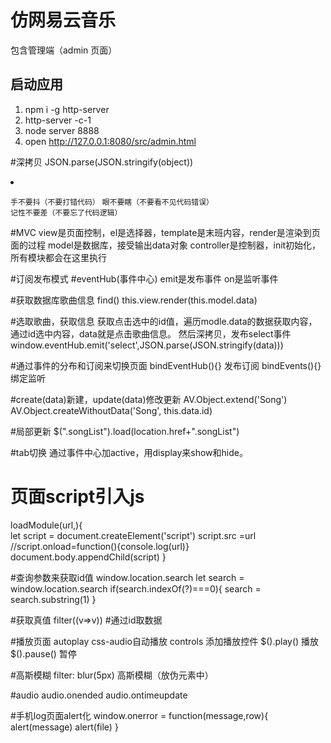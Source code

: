 # 仿网易云音乐

包含管理端（admin 页面）

## 启动应用

1. npm i -g http-server
2. http-server -c-1
3. node server 8888
4. open http://127.0.0.1:8080/src/admin.html


#深拷贝 JSON.parse(JSON.stringify(object))
<li v-for>

`手不要抖（不要打错代码）`
`眼不要瞎（不要看不见代码错误）`
`记性不要差（不要忘了代码逻辑）`

#MVC
view是页面控制，el是选择器，template是末班内容，render是渲染到页面的过程
model是数据库，接受输出data对象
controller是控制器，init初始化，所有模块都会在这里执行

#订阅发布模式
#eventHub(事件中心)
emit是发布事件
on是监听事件

#获取数据库歌曲信息
 find()
 this.view.render(this.model.data)

 #选取歌曲，获取信息
 获取点击选中的id值，遍历modle.data的数据获取内容，通过id选中内容，data就是点击歌曲信息。
 然后深拷贝，发布select事件
 window.eventHub.emit('select',JSON.parse(JSON.stringify(data)))

 #通过事件的分布和订阅来切换页面
 bindEventHub(){}   发布订阅
 bindEvents(){}     绑定监听

 #create(data)新建，update(data)修改更新
AV.Object.extend('Song')
AV.Object.createWithoutData('Song', this.data.id)

#局部更新
 $(".songList").load(location.href+".songList")


  

#tab切换
通过事件中心加active，用display来show和hide。

# 页面script引入js 
loadModule(url,){  
            let script = document.createElement('script')
            script.src =url
            //script.onload=function(){console.log(url)}
            document.body.appendChild(script)
        }

#查询参数来获取id值
window.location.search
let search = window.location.search
if(search.indexOf(?)===0){
    search = search.substring(1)
}

#获取真值
filter((v=>v))
#通过id取数据

#播放页面
autoplay    css-audio自动播放
controls    添加播放控件
$().play()  播放
$().pause() 暂停

#高斯模糊
filter: blur(5px)		高斯模糊（放伪元素中）

#audio
audio.onended 
audio.ontimeupdate


#手机log页面alert化
window.onerror = function(message,row){
    alert(message)
    alert(file)
}


